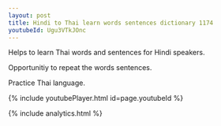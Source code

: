 ```yaml
---
layout: post
title: Hindi to Thai learn words sentences dictionary 1174 
youtubeId: Ugu3VTkJOnc
---
```

 
 
Helps to learn Thai words and sentences for Hindi speakers.

Opportunitiy to repeat the words sentences. 

Practice Thai language. 
 
{% include youtubePlayer.html id=page.youtubeId %}
 
 
{% include analytics.html %}
